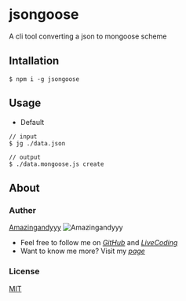# jsongoose
A cli tool converting a json to mongoose scheme

## Intallation
```command
$ npm i -g jsongoose
```

## Usage


- Default
```
// input
$ jg ./data.json

// output
$ ./data.mongoose.js create
```

## About

### Auther
[Amazingandyyy](amazingandyyy.github.io)
![Amazingandyyy](http://i.imgur.com/4oQCR2R.png)
* Feel free to follow me on _[GitHub](https://github.com/amazingandyyy)_ and _[LiveCoding](https://www.livecoding.tv/amazingandyyy/)_
* Want to know me more? Visit my _[page](http://amazingandyyy.github.io/)_

### License
[MIT](https://github.com/amazingandyyy/jsongoose/blob/master/LICENSE)

